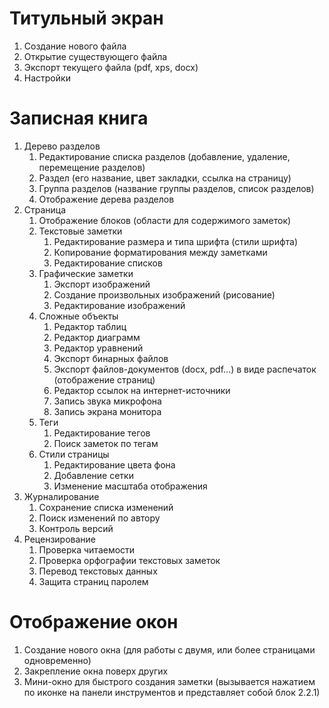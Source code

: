 # Титульный экран
1. Создание нового файла
2. Открытие существующего файла 
3. Экспорт текущего файла (pdf, xps, docx)
4. Настройки

# Записная книга
1. Дерево разделов
   1. Редактирование списка разделов (добавление, удаление, перемещение разделов)
   2. Раздел (его название, цвет закладки, ссылка на страницу)
   3. Группа разделов (название группы разделов, список разделов)
   4. Отображение дерева разделов
2. Страница
   1. Отображение блоков (области для содержимого заметок)
   2. Текстовые заметки
      1. Редактирование размера и типа шрифта (стили шрифта)
      2. Копирование форматирования между заметками
      3. Редактирование списков
   3. Графические заметки
      1. Экспорт изображений
      2. Создание произвольных изображений (рисование)
      3. Редактирование изображений
   4. Сложные объекты
      1. Редактор таблиц
      2. Редактор диаграмм
      3. Редактор уравнений
      4. Экспорт бинарных файлов
      5. Экспорт файлов-документов (docx, pdf...) в виде распечаток (отображение страниц)
      6. Редактор ссылок на интернет-источники
      7. Запись звука микрофона
      8. Запись экрана монитора
   5. Теги
      1. Редактирование тегов
      2. Поиск заметок по тегам
   6. Стили страницы
      1. Редактирование цвета фона
      2. Добавление сетки
      3. Изменение масштаба отображения
3. Журналирование
   1. Сохранение списка изменений
   2. Поиск изменений по автору
   3. Контроль версий
4. Рецензирование
   1. Проверка читаемости
   2. Проверка орфографии текстовых заметок
   3. Перевод текстовых данных
   4. Защита страниц паролем

# Отображение окон
1. Создание нового окна (для работы с двумя, или более страницами одновременно)
2. Закрепление окна поверх других
3. Мини-окно для быстрого создания заметки (вызывается нажатием по иконке на панели инструментов и представляет собой блок 2.2.1)
